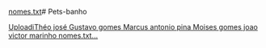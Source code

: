 [nomes.txt](https://github.com/theokkkk1/Pets-banho/files/12602488/nomes.txt)# Pets-banho




[UploadiThéo josé
Gustavo gomes
Marcus antonio pina
Moises gomes
joao victor marinho 
nomes.txt…]()




